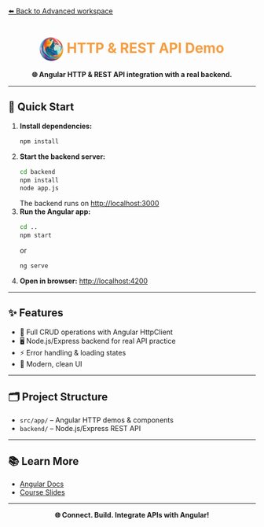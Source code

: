 [⬅️ Back to Advanced workspace](../README.md)


<h1 align="center"><img src="public/logo.png" width="48" style="vertical-align:middle;"/> <span style="color:#F59E42">HTTP & REST API Demo</span></h1>

<p align="center">
  <b>🌐 Angular HTTP & REST API integration with a real backend.</b>
</p>

---

## 🚀 Quick Start

1. **Install dependencies:**
   ```sh
   npm install
   ```
2. **Start the backend server:**
   ```sh
   cd backend
   npm install
   node app.js
   ```
   The backend runs on [http://localhost:3000](http://localhost:3000)
3. **Run the Angular app:**
   ```sh
   cd ..
   npm start
   ```
   or
   ```sh
   ng serve
   ```
4. **Open in browser:**
   [http://localhost:4200](http://localhost:4200)

---

## ✨ Features

- 🔄 Full CRUD operations with Angular HttpClient
- 🖥️ Node.js/Express backend for real API practice
- ⚡ Error handling & loading states
- 🎨 Modern, clean UI

---

## 🗂️ Project Structure

- `src/app/` – Angular HTTP demos & components
- `backend/` – Node.js/Express REST API

---

## 📚 Learn More

- [Angular Docs](https://angular.io/)
- [Course Slides](../../other-resources/angular-course-slides.pdf)

---

<p align="center">
  <b>🌐 Connect. Build. Integrate APIs with Angular!</b>
</p>
